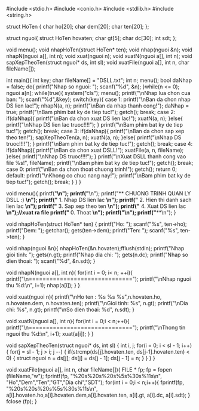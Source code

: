 #include <stdio.h>
#include <conio.h>
#include <stdlib.h>
#include <string.h>

struct HoTen {
	char ho[20];
	char dem[20];
	char ten[20];
};
 
struct nguoi{
	struct HoTen hovaten;
    char gt[5];
    char dc[30];
    int sdt;
};

void menu();
void nhapHoTen(struct HoTen* ten); 
void nhap(nguoi &n);
void nhapN(nguoi a[], int n);
void xuat(nguoi n);
void xuatN(nguoi a[], int n);
void sapXepTheoTen(struct nguoi* ds, int sl);
void xuatFile(nguoi a[], int n, char fileName[]);
 
int main(){
    int key;
    char fileName[] = "DSLL.txt";
    int n;
    menu();
    bool daNhap = false;
    do{
        printf("Nhap so nguoi: "); scanf("%d", &n);
    }while(n <= 0);
    nguoi a[n];
    while(true){
        system("cls");
        menu();
        printf("\nNhap lua chon cua ban: ");
        scanf("%d",&key);
        switch(key){
            case 1:
                printf("\nBan da chon nhap DS lien lac!");
                nhapN(a, n);
                printf("\nBan da nhap thanh cong!");
                daNhap = true;
                printf("\nBam phim bat ky de tiep tuc!");
                getch();
                break;
            case 2:
                if(daNhap){
                    printf("\nBan da chon xuat DS lien lac!");
                    xuatN(a, n);
                }else{
                    printf("\nNhap DS lien lac truoc!!!!");
                }
                printf("\nBam phim bat ky de tiep tuc!");
                getch();
                break;
            case 3:
                if(daNhap){
                    printf("\nBan da chon sap xep theo ten!");
                    sapXepTheoTen(a, n);
                    xuatN(a, n);
                }else{
                    printf("\nNhap DS truoc!!!!");
                }
                printf("\nBam phim bat ky de tiep tuc!");
                getch();
                break;
            case 4:
                if(daNhap){
                    printf("\nBan da chon xuat DSLL!");
                    xuatFile(a, n, fileName);
                }else{
                    printf("\nNhap DS truoc!!!!");
                }
                printf("\nXuat DSLL thanh cong vao file %s!", fileName);
                printf("\nBam phim bat ky de tiep tuc!");
                getch();
                break;
            case 0:
                printf("\nBan da chon thoat chuong trinh!");
                getch();
                return 0;
            default:
                printf("\nKhong co chuc nang nay!");
                printf("\nBam phim bat ky de tiep tuc!");
                getch();
                break;
        }
    }
}
 
void menu(){
    printf("******************************************\n");
	printf("******************************************\n");
    printf("**    CHUONG TRINH QUAN LY DSLL   :)    **\n");
    printf("**      1. Nhap DS lien lac             **\n");
    printf("**      2. Hien thi danh sach lien lac  **\n");
    printf("**      3. Sap xep theo ten             **\n");
    printf("**      4. Xuat DS lien lac             **\n");//xuat ra file
	printf("**      0. Thoat                        **\n");
    printf("******************************************\n");
    printf("******************************************\n");
} 

void nhapHoTen(struct HoTen* ten) {
	printf("Ho: ");
	scanf("%s", ten->ho);
	printf("Dem: ");
	getchar();
	gets(ten->dem);
	printf("Ten: ");
	scanf("%s", ten->ten);
}
 
void nhap(nguoi &n){
    nhapHoTen(&n.hovaten);fflush(stdin);
    printf("Nhap gioi tinh: "); gets(n.gt);
    printf("Nhap dia chi: "); gets(n.dc);
    printf("Nhap so dien thoai: "); scanf("%d", &n.sdt);
}
 
void nhapN(nguoi a[], int n){
    for(int i = 0; i< n; ++i){
  	    printf("\n==============================");
        printf("\nNhap nguoi thu %d:\n", i+1);
        nhap(a[i]);
    }
}
 
void xuat(nguoi n){
	printf("\nHo ten : %s %s %s",n.hovaten.ho, n.hovaten.dem, n.hovaten.ten);
    printf("\nGioi tinh: %s", n.gt);
    printf("\nDia chi: %s", n.gt);
    printf("\nSo dien thoai: %d", n.sdt);
}
 
void xuatN(nguoi a[], int n){
    for(int i = 0;i < n;++i){
  	    printf("\n==============================");
        printf("\nThong tin nguoi thu %d:\n", i+1);
        xuat(a[i]);
    }
}

void sapXepTheoTen(struct nguoi* ds, int sl) {
	int i, j;
	for(i = 0; i < sl - 1; i++) {
		for(j = sl - 1; j > i; j --) {
			if(strcmp(ds[j].hovaten.ten, ds[j-1].hovaten.ten) < 0) {
				struct nguoi n = ds[j];
				ds[j] = ds[j - 1];
				ds[j - 1] = n;
			}
		}
	}
}
 
void xuatFile(nguoi a[], int n, char fileName[]){
    FILE * fp;
    fp = fopen (fileName,"w");
    fprintf(fp, "%20s%20s%20s%5s%30s%11s\n", "Ho","Dem","Ten","GT","Dia chi","SDT");
    for(int i = 0;i < n;i++){
        fprintf(fp, "%20s%20s%20s%5s%30s%11s\n", a[i].hovaten.ho,a[i].hovaten.dem,a[i].hovaten.ten, a[i].gt, a[i].dc, a[i].sdt);
    }
    fclose (fp);
}
